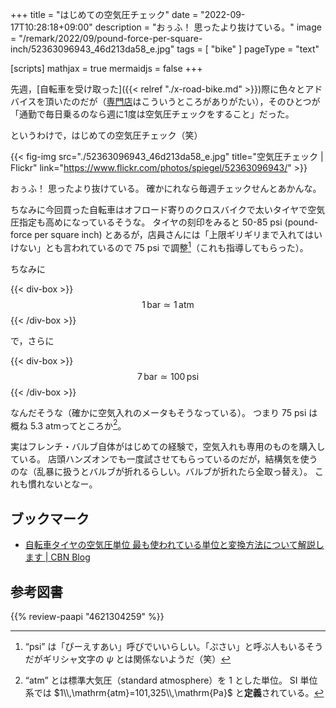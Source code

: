+++
title = "はじめての空気圧チェック"
date =  "2022-09-17T10:28:18+09:00"
description = "おぅふ！ 思ったより抜けている。"
image = "/remark/2022/09/pound-force-per-square-inch/52363096943_46d213da58_e.jpg"
tags = [ "bike" ]
pageType = "text"

[scripts]
  mathjax = true
  mermaidjs = false
+++

先週，[自転車を受け取った]({{< relref "./x-road-bike.md" >}})際に色々とアドバイスを頂いたのだが（[専門店](https://giant-store.jp/matsue/ "ジャイアントストア松江")はこういうところがありがたい），そのひとつが「通勤で毎日乗るのなら週に1度は空気圧チェックをすること」だった。

というわけで，はじめての空気圧チェック（笑）

{{< fig-img src="./52363096943_46d213da58_e.jpg" title="空気圧チェック | Flickr" link="https://www.flickr.com/photos/spiegel/52363096943/" >}}

おぅふ！ 思ったより抜けている。
確かにれなら毎週チェックせんとあかんな。

ちなみに今回買った自転車はオフロード寄りのクロスバイクで太いタイヤで空気圧指定も高めになっているそうな。
タイヤの刻印をみると 50-85 psi (pound-force per square inch) とあるが，店員さんには「上限ギリギリまで入れてはいけない」とも言われているので 75 psi で調整[^psi1]（これも指導してもらった）。

[^psi1]: “psi” は「ぴーえすあい」呼びでいいらしい。「ぷさい」と呼ぶ人もいるそうだがギリシャ文字の $\psi$ とは関係ないようだ（笑）

ちなみに

{{< div-box >}}
$$
  1\,\mathrm{bar} \simeq 1\,\mathrm{atm}
$$
{{< /div-box >}}

で，さらに

{{< div-box >}}
$$
  7\,\mathrm{bar} \simeq 100\,\mathrm{psi}
$$
{{< /div-box >}}

なんだそうな（確かに空気入れのメータもそうなっている）。
つまり 75 psi は概ね 5.3 atmってところか[^atm]。

[^atm]: “atm” とは標準大気圧（standard atmosphere）を 1 とした単位。 SI 単位系では $1\\,\mathrm{atm}=101,325\\,\mathrm{Pa}$ と**定義**されている。

実はフレンチ・バルブ自体がはじめての経験で，空気入れも専用のものを購入している。
店頭ハンズオンでも一度試させてもらっているのだが，結構気を使うのな（乱暴に扱うとバルブが折れるらしい。バルブが折れたら全取っ替え）。
これも慣れないとなー。

## ブックマーク

- [自転車タイヤの空気圧単位 最も使われている単位と変換方法について解説します | CBN Blog](https://blog.cbnanashi.net/2019/01/6564)

## 参考図書

{{% review-paapi "4621304259" %}} <!-- 理科年表 2020 -->
